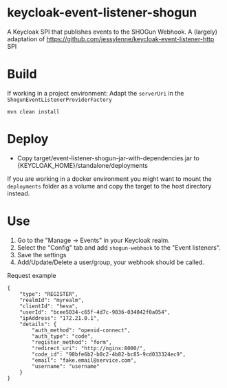 # keycloak-event-listener-shogun

A Keycloak SPI that publishes events to the SHOGun Webhook.
A (largely) adaptation of https://github.com/jessylenne/keycloak-event-listener-http SPI

# Build
If working in a project environment: Adapt the `serverUri` in the `ShogunEventListenerProviderFactory`

```
mvn clean install
```

# Deploy

* Copy target/event-listener-shogun-jar-with-dependencies.jar to {KEYCLOAK_HOME}/standalone/deployments

If you are working in a docker environment you might want to mount the `deployments` folder as a volume and copy the
target to the host directory instead.

# Use

1. Go to the "Manage -> Events" in your Keycloak realm.
2. Select the "Config" tab and add `shogun-webhook` to the "Event listeners".
3. Save the settings
4. Add/Update/Delete a user/group, your webhook should be called.

Request example
```
{
    "type": "REGISTER",
    "realmId": "myrealm",
    "clientId": "heva",
    "userId": "bcee5034-c65f-4d7c-9036-034042f0a054",
    "ipAddress": "172.21.0.1", 
    "details": {
        "auth_method": "openid-connect",
        "auth_type": "code",
        "register_method": "form",
        "redirect_uri": "http://nginx:8000/",
        "code_id": "98bfe6b2-b8c2-4b82-bc85-9cd033324ec9",
        "email": "fake.email@service.com",
        "username": "username"
    }
}
```